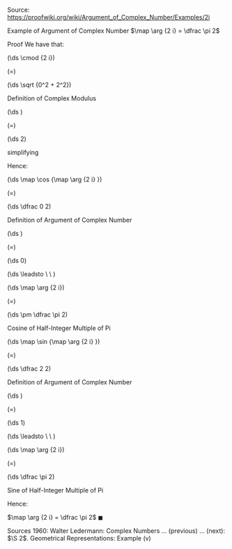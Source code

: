 # 

Source: https://proofwiki.org/wiki/Argument_of_Complex_Number/Examples/2i

Example of Argument of Complex Number
$\map \arg {2 i} = \dfrac \pi 2$


Proof
We have that:














\(\ds \cmod {2 i}\)

\(=\)







\(\ds \sqrt {0^2 + 2^2}\)





Definition of Complex Modulus














\(\ds \)

\(=\)







\(\ds 2\)





simplifying




Hence:














\(\ds \map \cos {\map \arg {2 i} }\)

\(=\)







\(\ds \dfrac 0 2\)





Definition of Argument of Complex Number














\(\ds \)

\(=\)







\(\ds 0\)














\(\ds \leadsto \ \ \)





\(\ds \map \arg {2 i}\)

\(=\)







\(\ds \pm \dfrac \pi 2\)





Cosine of Half-Integer Multiple of Pi


















\(\ds \map \sin {\map \arg {2 i} }\)

\(=\)







\(\ds \dfrac 2 2\)





Definition of Argument of Complex Number














\(\ds \)

\(=\)







\(\ds 1\)














\(\ds \leadsto \ \ \)





\(\ds \map \arg {2 i}\)

\(=\)







\(\ds \dfrac \pi 2\)





Sine of Half-Integer Multiple of Pi




Hence:

$\map \arg {2 i} = \dfrac \pi 2$
$\blacksquare$


Sources
1960: Walter Ledermann: Complex Numbers ... (previous) ... (next): $\S 2$. Geometrical Representations: Example $\text{(v)}$




